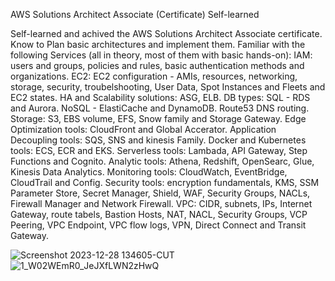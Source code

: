 AWS Solutions Architect Associate (Certificate) Self-learned

Self-learned and achived the AWS Solutions Architect Associate certificate. Know to Plan basic architectures and implement them. Familiar with the following Services (all in theory, most of them with basic hands-on):
IAM: users and groups, policies and rules,  basic authentication methods and organizations.
EC2: EC2 configuration - AMIs, resources, networking, storage, security, troubelshooting, User Data, Spot Instances and Fleets and EC2 states.
HA and Scalability solutions: ASG, ELB.
DB types: SQL - RDS and Aurora. NoSQL - ElastiCache and DynamoDB.
Route53 DNS routing.
Storage: S3, EBS volume, EFS, Snow family and Storage Gateway.
Edge Optimization tools: CloudFront and Global Accerator.
Application Decoupling tools: SQS, SNS and kinesis Family.
Docker and Kubernetes tools: ECS, ECR and EKS.
Serverless tools: Lambada, API Gateway, Step Functions and Cognito.
Analytic tools: Athena, Redshift, OpenSearc, Glue, Kinesis Data Analytics.
Monitoring tools: CloudWatch, EventBridge, CloudTrail and Config.
Security tools: encryption fundamentals, KMS, SSM Parameter Store, Secret Manager, Shield, WAF, Security Groups, NACLs, Firewall Manager and Network Firewall.
VPC: CIDR, subnets, IPs, Internet Gateway, route tabels, Bastion Hosts, NAT, NACL, Security Groups, VCP Peering, VPC Endpoint, VPC flow logs, VPN, Direct Connect and Transit Gateway.


![Screenshot 2023-12-28 134605-CUT](https://github.com/almoggal4/AWSSolutionArchitectAssociate-/assets/58898643/fd9c72f4-2671-4470-bf3c-3327be5c10b3)
![1_W02WEmR0_JeJXfLWN2zHwQ](https://github.com/almoggal4/AWSSolutionArchitectAssociate-/assets/58898643/58c13e2b-6634-47ff-8a3b-1388b7608071)
